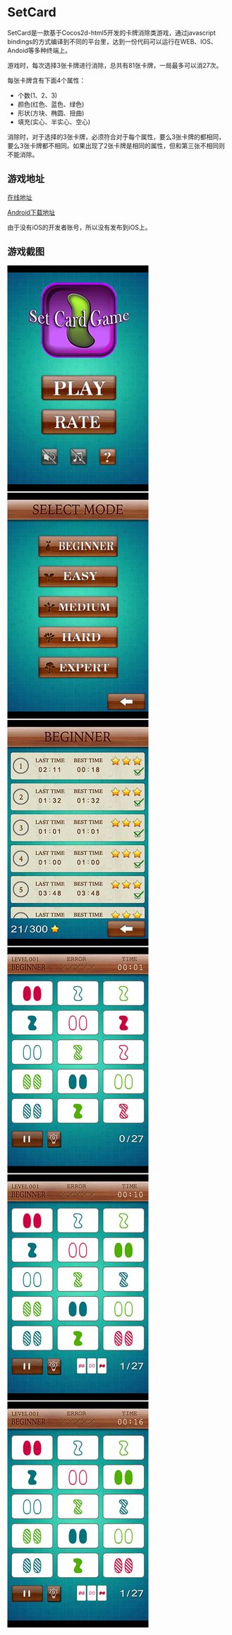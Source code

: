 SetCard
=======
SetCard是一款基于Cocos2d-html5开发的卡牌消除类游戏，通过javascript bindings的方式编译到不同的平台里，达到一份代码可以运行在WEB、IOS、Andoid等多种终端上。

游戏时，每次选择3张卡牌进行消除，总共有81张卡牌，一局最多可以消27次。

每张卡牌含有下面4个属性：

* 个数(1、2、3)
* 颜色(红色、蓝色、绿色)
* 形状(方块、椭圆、扭曲)
* 填充(实心、半实心、空心)

消除时，对于选择的3张卡牌，必须符合对于每个属性，要么3张卡牌的都相同，要么3张卡牌都不相同。如果出现了2张卡牌是相同的属性，但和第三张不相同则不能消除。

## 游戏地址

[在线地址](http://set.ueapp.com)

[Android下载地址](https://play.google.com/store/apps/details?id=com.weizoo.SetCard)

由于没有iOS的开发者账号，所以没有发布到iOS上。

## 游戏截图


![set card](screenshot/1.jpg)
![set card](screenshot/2.jpg)
![set card](screenshot/3.jpg)
![set card](screenshot/4.jpg)
![set card](screenshot/5.jpg)
![set card](screenshot/6.jpg)
